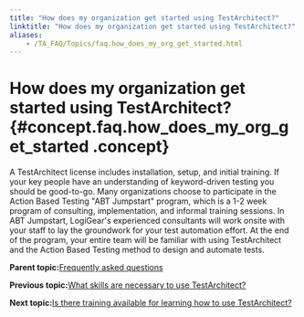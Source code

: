 ```yaml
--- 
title: "How does my organization get started using TestArchitect?"
linktitle: "How does my organization get started using TestArchitect?"
aliases: 
    - /TA_FAQ/Topics/faq.how_does_my_org_get_started.html
---
```

# How does my organization get started using TestArchitect? {#concept.faq.how_does_my_org_get_started .concept}

A TestArchitect license includes installation, setup, and initial training. If your key people have an understanding of keyword-driven testing you should be good-to-go. Many organizations choose to participate in the Action Based Testing "ABT Jumpstart" program, which is a 1-2 week program of consulting, implementation, and informal training sessions. In ABT Jumpstart, LogiGear's experienced consultants will work onsite with your staff to lay the groundwork for your test automation effort. At the end of the program, your entire team will be familiar with using TestArchitect and the Action Based Testing method to design and automate tests.

**Parent topic:**[Frequently asked questions](../../TA_Help/Topics/Support_FAQ.html)

**Previous topic:**[What skills are necessary to use TestArchitect?](../../TA_FAQ/Topics/faq.what_skills_necessary_for_ta.html)

**Next topic:**[Is there training available for learning how to use TestArchitect?](../../TA_FAQ/Topics/faq.is_ta_training_available.html)

